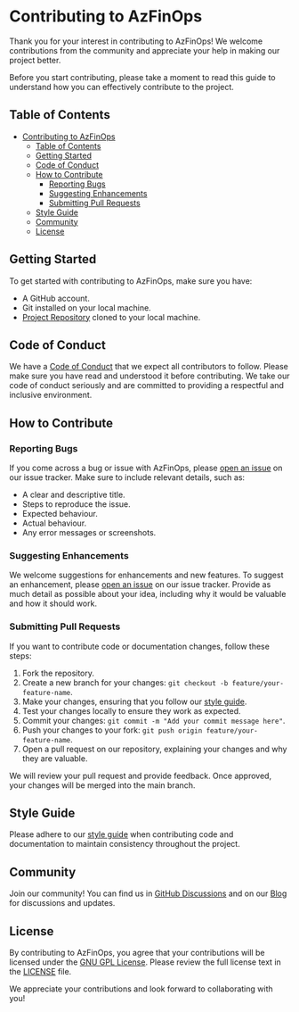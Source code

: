 # Contributing to AzFinOps

Thank you for your interest in contributing to AzFinOps! We welcome contributions from the community and appreciate your help in making our project better.

Before you start contributing, please take a moment to read this guide to understand how you can effectively contribute to the project.

## Table of Contents

- [Contributing to AzFinOps](#contributing-to-azfinops)
  - [Table of Contents](#table-of-contents)
  - [Getting Started](#getting-started)
  - [Code of Conduct](#code-of-conduct)
  - [How to Contribute](#how-to-contribute)
    - [Reporting Bugs](#reporting-bugs)
    - [Suggesting Enhancements](#suggesting-enhancements)
    - [Submitting Pull Requests](#submitting-pull-requests)
  - [Style Guide](#style-guide)
  - [Community](#community)
  - [License](#license)

## Getting Started

To get started with contributing to AzFinOps, make sure you have:

- A GitHub account.
- Git installed on your local machine.
- [Project Repository](https://github.com/AzFinOps/AzGovernance) cloned to your local machine.

## Code of Conduct

We have a [Code of Conduct](CODE_OF_CONDUCT.md) that we expect all contributors to follow. Please make sure you have read and understood it before contributing. We take our code of conduct seriously and are committed to providing a respectful and inclusive environment.

## How to Contribute

### Reporting Bugs

If you come across a bug or issue with AzFinOps, please [open an issue](https://github.com/AzFinOps/AzGovernance/issues/new?assignees=&labels=&projects=&template=bug_report.md&title=) on our issue tracker. Make sure to include relevant details, such as:

- A clear and descriptive title.
- Steps to reproduce the issue.
- Expected behaviour.
- Actual behaviour.
- Any error messages or screenshots.

### Suggesting Enhancements

We welcome suggestions for enhancements and new features. To suggest an enhancement, please [open an issue](https://github.com/AzFinOps/AzGovernance/issues/new?assignees=&labels=&projects=&template=feature_request.md&title=) on our issue tracker. Provide as much detail as possible about your idea, including why it would be valuable and how it should work.

### Submitting Pull Requests

If you want to contribute code or documentation changes, follow these steps:

1. Fork the repository.
2. Create a new branch for your changes: `git checkout -b feature/your-feature-name`.
3. Make your changes, ensuring that you follow our [style guide](https://github.com/AzFinOps/AzGovernance/wiki/Style-Guide).
4. Test your changes locally to ensure they work as expected.
5. Commit your changes: `git commit -m "Add your commit message here"`.
6. Push your changes to your fork: `git push origin feature/your-feature-name`.
7. Open a pull request on our repository, explaining your changes and why they are valuable.

We will review your pull request and provide feedback. Once approved, your changes will be merged into the main branch.

## Style Guide

Please adhere to our [style guide](https://github.com/AzFinOps/AzGovernance/wiki/Style-Guide) when contributing code and documentation to maintain consistency throughout the project.

## Community

Join our community! You can find us in [GitHub Discussions](https://github.com/AzFinOps/AzGovernance/discussions) and on our [Blog](https://azfinops.blog) for discussions and updates.

## License

By contributing to AzFinOps, you agree that your contributions will be licensed under the [GNU GPL License](https://github.com/AzFinOps/AzGovernance/blob/main/LICENSE). Please review the full license text in the [LICENSE](LICENSE) file.

We appreciate your contributions and look forward to collaborating with you!
